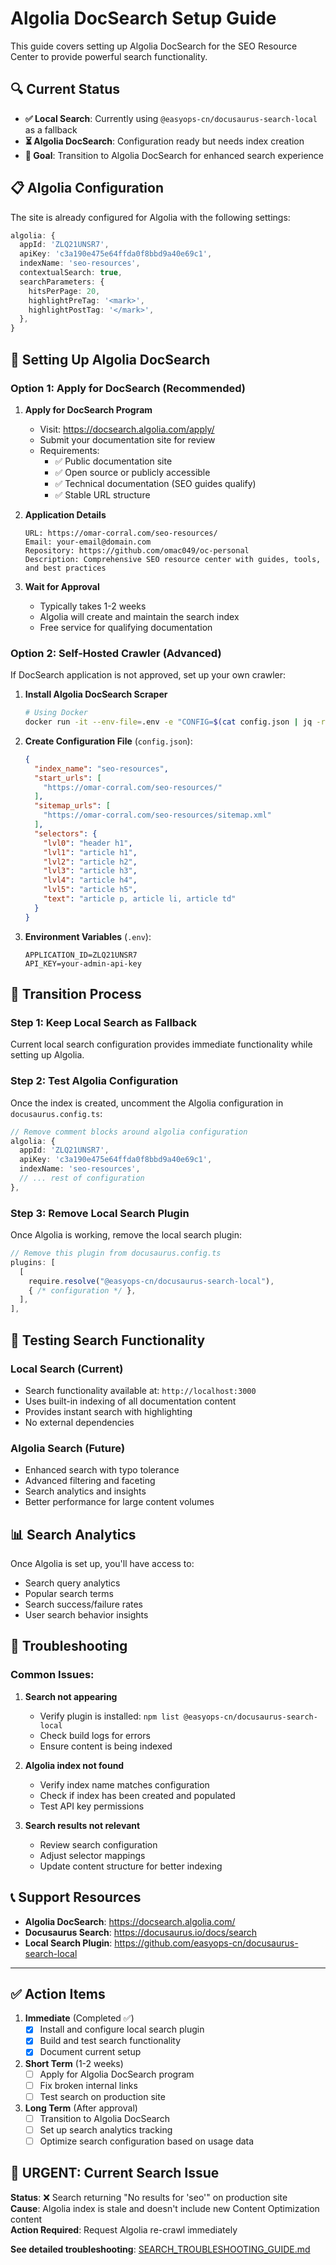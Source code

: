 # Algolia DocSearch Setup Guide

This guide covers setting up Algolia DocSearch for the SEO Resource Center to provide powerful search functionality.

## 🔍 Current Status

- **✅ Local Search**: Currently using `@easyops-cn/docusaurus-search-local` as a fallback
- **⏳ Algolia DocSearch**: Configuration ready but needs index creation
- **🎯 Goal**: Transition to Algolia DocSearch for enhanced search experience

## 📋 Algolia Configuration

The site is already configured for Algolia with the following settings:

```typescript
algolia: {
  appId: 'ZLQ21UNSR7',
  apiKey: 'c3a190e475e64ffda0f8bbd9a40e69c1',
  indexName: 'seo-resources',
  contextualSearch: true,
  searchParameters: {
    hitsPerPage: 20,
    highlightPreTag: '<mark>',
    highlightPostTag: '</mark>',
  },
}
```

## 🚀 Setting Up Algolia DocSearch

### Option 1: Apply for DocSearch (Recommended)

1. **Apply for DocSearch Program**
   - Visit: https://docsearch.algolia.com/apply/
   - Submit your documentation site for review
   - Requirements:
     - ✅ Public documentation site
     - ✅ Open source or publicly accessible
     - ✅ Technical documentation (SEO guides qualify)
     - ✅ Stable URL structure

2. **Application Details**
   ```
   URL: https://omar-corral.com/seo-resources/
   Email: your-email@domain.com
   Repository: https://github.com/omac049/oc-personal
   Description: Comprehensive SEO resource center with guides, tools, and best practices
   ```

3. **Wait for Approval**
   - Typically takes 1-2 weeks
   - Algolia will create and maintain the search index
   - Free service for qualifying documentation

### Option 2: Self-Hosted Crawler (Advanced)

If DocSearch application is not approved, set up your own crawler:

1. **Install Algolia DocSearch Scraper**
   ```bash
   # Using Docker
   docker run -it --env-file=.env -e "CONFIG=$(cat config.json | jq -r tostring)" algolia/docsearch-scraper
   ```

2. **Create Configuration File** (`config.json`):
   ```json
   {
     "index_name": "seo-resources",
     "start_urls": [
       "https://omar-corral.com/seo-resources/"
     ],
     "sitemap_urls": [
       "https://omar-corral.com/seo-resources/sitemap.xml"
     ],
     "selectors": {
       "lvl0": "header h1",
       "lvl1": "article h1",
       "lvl2": "article h2",
       "lvl3": "article h3",
       "lvl4": "article h4",
       "lvl5": "article h5",
       "text": "article p, article li, article td"
     }
   }
   ```

3. **Environment Variables** (`.env`):
   ```env
   APPLICATION_ID=ZLQ21UNSR7
   API_KEY=your-admin-api-key
   ```

## 🔄 Transition Process

### Step 1: Keep Local Search as Fallback
Current local search configuration provides immediate functionality while setting up Algolia.

### Step 2: Test Algolia Configuration
Once the index is created, uncomment the Algolia configuration in `docusaurus.config.ts`:

```typescript
// Remove comment blocks around algolia configuration
algolia: {
  appId: 'ZLQ21UNSR7',
  apiKey: 'c3a190e475e64ffda0f8bbd9a40e69c1',
  indexName: 'seo-resources',
  // ... rest of configuration
},
```

### Step 3: Remove Local Search Plugin
Once Algolia is working, remove the local search plugin:

```typescript
// Remove this plugin from docusaurus.config.ts
plugins: [
  [
    require.resolve("@easyops-cn/docusaurus-search-local"),
    { /* configuration */ },
  ],
],
```

## 🧪 Testing Search Functionality

### Local Search (Current)
- Search functionality available at: `http://localhost:3000`
- Uses built-in indexing of all documentation content
- Provides instant search with highlighting
- No external dependencies

### Algolia Search (Future)
- Enhanced search with typo tolerance
- Advanced filtering and faceting
- Search analytics and insights
- Better performance for large content volumes

## 📊 Search Analytics

Once Algolia is set up, you'll have access to:
- Search query analytics
- Popular search terms
- Search success/failure rates
- User search behavior insights

## 🔧 Troubleshooting

### Common Issues:

1. **Search not appearing**
   - Verify plugin is installed: `npm list @easyops-cn/docusaurus-search-local`
   - Check build logs for errors
   - Ensure content is being indexed

2. **Algolia index not found**
   - Verify index name matches configuration
   - Check if index has been created and populated
   - Test API key permissions

3. **Search results not relevant**
   - Review search configuration
   - Adjust selector mappings
   - Update content structure for better indexing

## 📞 Support Resources

- **Algolia DocSearch**: https://docsearch.algolia.com/
- **Docusaurus Search**: https://docusaurus.io/docs/search
- **Local Search Plugin**: https://github.com/easyops-cn/docusaurus-search-local

---

## ✅ Action Items

1. **Immediate** (Completed ✅)
   - [x] Install and configure local search plugin
   - [x] Build and test search functionality
   - [x] Document current setup

2. **Short Term** (1-2 weeks)
   - [ ] Apply for Algolia DocSearch program
   - [ ] Fix broken internal links
   - [ ] Test search on production site

3. **Long Term** (After approval)
   - [ ] Transition to Algolia DocSearch
   - [ ] Set up search analytics tracking
   - [ ] Optimize search configuration based on usage data

## 🚨 **URGENT: Current Search Issue**

**Status**: ❌ Search returning "No results for 'seo'" on production site  
**Cause**: Algolia index is stale and doesn't include new Content Optimization content  
**Action Required**: Request Algolia re-crawl immediately

**See detailed troubleshooting**: [SEARCH_TROUBLESHOOTING_GUIDE.md](./SEARCH_TROUBLESHOOTING_GUIDE.md)
